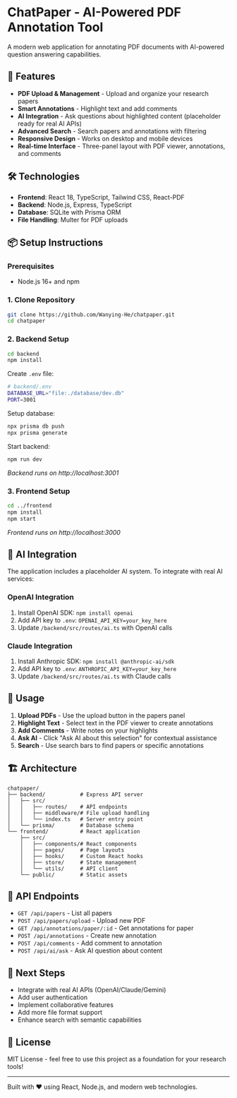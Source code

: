# ChatPaper - AI-Powered PDF Annotation Tool

A modern web application for annotating PDF documents with AI-powered question answering capabilities.

## 🚀 Features

- **PDF Upload & Management** - Upload and organize your research papers
- **Smart Annotations** - Highlight text and add comments
- **AI Integration** - Ask questions about highlighted content (placeholder ready for real AI APIs)
- **Advanced Search** - Search papers and annotations with filtering
- **Responsive Design** - Works on desktop and mobile devices
- **Real-time Interface** - Three-panel layout with PDF viewer, annotations, and comments

## 🛠️ Technologies

- **Frontend**: React 18, TypeScript, Tailwind CSS, React-PDF
- **Backend**: Node.js, Express, TypeScript
- **Database**: SQLite with Prisma ORM
- **File Handling**: Multer for PDF uploads

## 📦 Setup Instructions

### Prerequisites
- Node.js 16+ and npm

### 1. Clone Repository
```bash
git clone https://github.com/Wanying-He/chatpaper.git
cd chatpaper
```

### 2. Backend Setup
```bash
cd backend
npm install
```

Create `.env` file:
```bash
# backend/.env
DATABASE_URL="file:./database/dev.db"
PORT=3001
```

Setup database:
```bash
npx prisma db push
npx prisma generate
```

Start backend:
```bash
npm run dev
```
*Backend runs on http://localhost:3001*

### 3. Frontend Setup
```bash
cd ../frontend
npm install
npm start
```
*Frontend runs on http://localhost:3000*

## 🤖 AI Integration

The application includes a placeholder AI system. To integrate with real AI services:

### OpenAI Integration
1. Install OpenAI SDK: `npm install openai`
2. Add API key to `.env`: `OPENAI_API_KEY=your_key_here`
3. Update `/backend/src/routes/ai.ts` with OpenAI calls

### Claude Integration
1. Install Anthropic SDK: `npm install @anthropic-ai/sdk`
2. Add API key to `.env`: `ANTHROPIC_API_KEY=your_key_here`
3. Update `/backend/src/routes/ai.ts` with Claude calls

## 📖 Usage

1. **Upload PDFs** - Use the upload button in the papers panel
2. **Highlight Text** - Select text in the PDF viewer to create annotations
3. **Add Comments** - Write notes on your highlights
4. **Ask AI** - Click "Ask AI about this selection" for contextual assistance
5. **Search** - Use search bars to find papers or specific annotations

## 🏗️ Architecture

```
chatpaper/
├── backend/           # Express API server
│   ├── src/
│   │   ├── routes/    # API endpoints
│   │   ├── middleware/# File upload handling
│   │   └── index.ts   # Server entry point
│   └── prisma/        # Database schema
└── frontend/          # React application
    ├── src/
    │   ├── components/# React components
    │   ├── pages/     # Page layouts
    │   ├── hooks/     # Custom React hooks
    │   ├── store/     # State management
    │   └── utils/     # API client
    └── public/        # Static assets
```

## 🔧 API Endpoints

- `GET /api/papers` - List all papers
- `POST /api/papers/upload` - Upload new PDF
- `GET /api/annotations/paper/:id` - Get annotations for paper
- `POST /api/annotations` - Create new annotation
- `POST /api/comments` - Add comment to annotation
- `POST /api/ai/ask` - Ask AI question about content

## 🎯 Next Steps

- Integrate with real AI APIs (OpenAI/Claude/Gemini)
- Add user authentication
- Implement collaborative features
- Add more file format support
- Enhance search with semantic capabilities

## 📄 License

MIT License - feel free to use this project as a foundation for your research tools!

---

Built with ❤️ using React, Node.js, and modern web technologies.